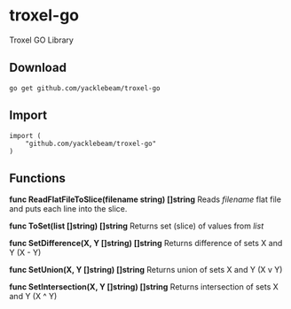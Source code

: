 # troxel-go
Troxel GO Library

## Download

```
go get github.com/yacklebeam/troxel-go
```

## Import

```
import (
    "github.com/yacklebeam/troxel-go"
)
```

## Functions

**func ReadFlatFileToSlice(filename string) []string**
Reads *filename* flat file and puts each line into the slice.

**func ToSet(list []string) []string**
Returns set (slice) of values from *list*

**func SetDifference(X, Y []string) []string**
Returns difference of sets X and Y (X - Y)

**func SetUnion(X, Y []string) []string**
Returns union of sets X and Y (X v Y)

**func SetIntersection(X, Y []string) []string**
Returns intersection of sets X and Y (X ^ Y)